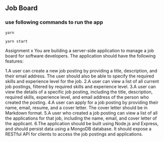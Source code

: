 ## Job Board

### use following commands to run the app

```
yarn
```

```
yarn start
```

Assignment x
You are building a server-side application to manage a job board for software developers. The application should have the following features:

1.A user can create a new job posting by providing a title, description, and their email address. The user should also be able to specify the required skills and experience level for the job.
2.A user can view a list of all current job postings, filtered by required skills and experience level.
3.A user can view the details of a specific job posting, including the title, description, required skills, experience level, and email address of the person who created the posting.
4.A user can apply for a job posting by providing their name, email, resume, and a cover letter. The cover letter should be in Markdown format.
5.A user who created a job posting can view a list of all the applications for that job, including the name, email, and cover letter of the applicant.
6.The application should be built using Node.js and Express, and should persist data using a MongoDB database. It should expose a RESTful API for clients to access the job postings and applications.
